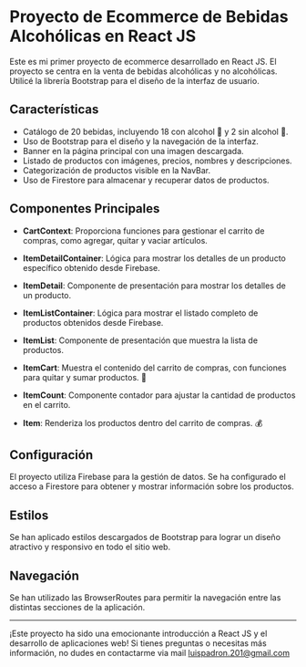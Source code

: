 # Proyecto de Ecommerce de Bebidas Alcohólicas en React JS

Este es mi primer proyecto de ecommerce desarrollado en React JS. El proyecto se centra en la venta de bebidas alcohólicas y no alcohólicas. Utilicé la librería Bootstrap para el diseño de la interfaz de usuario.

## Características

- Catálogo de 20 bebidas, incluyendo 18 con alcohol 🍹 y 2 sin alcohol 🥤.
- Uso de Bootstrap para el diseño y la navegación de la interfaz.
- Banner en la página principal con una imagen descargada.
- Listado de productos con imágenes, precios, nombres y descripciones.
- Categorización de productos visible en la NavBar.
- Uso de Firestore para almacenar y recuperar datos de productos.

## Componentes Principales

- **CartContext**: Proporciona funciones para gestionar el carrito de compras, como agregar, quitar y vaciar artículos.

- **ItemDetailContainer**: Lógica para mostrar los detalles de un producto específico obtenido desde Firebase.

- **ItemDetail**: Componente de presentación para mostrar los detalles de un producto.

- **ItemListContainer**: Lógica para mostrar el listado completo de productos obtenidos desde Firebase.

- **ItemList**: Componente de presentación que muestra la lista de productos.

- **ItemCart**: Muestra el contenido del carrito de compras, con funciones para quitar y sumar productos. 🛒

- **ItemCount**: Componente contador para ajustar la cantidad de productos en el carrito.

- **Item**: Renderiza los productos dentro del carrito de compras. 💰

## Configuración

El proyecto utiliza Firebase para la gestión de datos. Se ha configurado el acceso a Firestore para obtener y mostrar información sobre los productos.

## Estilos

Se han aplicado estilos descargados de Bootstrap para lograr un diseño atractivo y responsivo en todo el sitio web.

## Navegación

Se han utilizado las BrowserRoutes para permitir la navegación entre las distintas secciones de la aplicación.

---

¡Este proyecto ha sido una emocionante introducción a React JS y el desarrollo de aplicaciones web! Si tienes preguntas o necesitas más información, no dudes en contactarme via mail luispadron.201@gmail.com
